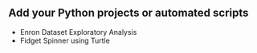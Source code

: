 ## Add your Python projects or automated scripts 
- Enron Dataset Exploratory Analysis
- Fidget Spinner using Turtle

